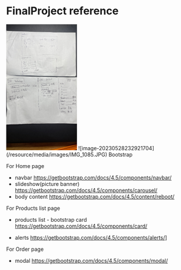 # FinalProject reference 

<img src="/resource/media/images/IMG_1085.JPG" alt="IMG_1085" style="zoom:33%;" />
![image-20230528232921704](/resource/media/images/IMG_1085.JPG)
Bootstrap

For Home page
- navbar
https://getbootstrap.com/docs/4.5/components/navbar/
- slideshow(picture banner)
https://getbootstrap.com/docs/4.5/components/carousel/ 
- body content 
https://getbootstrap.com/docs/4.5/content/reboot/



For Products list page
- products list - bootstrap card
https://getbootstrap.com/docs/4.5/components/card/

- alerts
https://getbootstrap.com/docs/4.5/components/alerts/]


For Order page
- modal 
https://getbootstrap.com/docs/4.5/components/modal/

